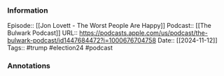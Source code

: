 ### Information

Episode:: [[Jon Lovett - The Worst People Are Happy]]
Podcast:: [[The Bulwark Podcast]]
URL:: https://podcasts.apple.com/us/podcast/the-bulwark-podcast/id1447684472?i=1000676704758
Date:: [[2024-11-12]]
Tags:: #trump #election24
#podcast


### Annotations

